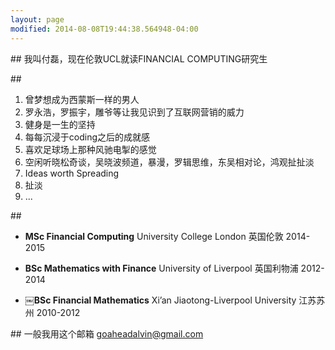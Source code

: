 ```yaml
---
layout: page
modified: 2014-08-08T19:44:38.564948-04:00
---
```



##<span> <i class="fa fa-user-secret"></i></span>
我叫付磊，现在伦敦UCL就读FINANCIAL COMPUTING研究生

##<span> <i class="fa fa-star fa-2x"></i></span>
1. 曾梦想成为西蒙斯一样的男人  
2. 罗永浩，罗振宇，雕爷等让我见识到了互联网营销的威力  
3. 健身是一生的坚持  
4. 每每沉浸于coding之后的成就感  
5. 喜欢足球场上那种风驰电掣的感觉  
6. 空闲听晓松奇谈，吴晓波频道，暴漫，罗辑思维，东吴相对论，鸿观扯扯淡
7. Ideas worth Spreading  
8. 扯淡
9. ...

 
##<span><i class="fa fa-university fa-1x"></i></span> 
  
* **MSc Financial Computing**  University College London  英国伦敦  2014-2015      

* **BSc Mathematics with Finance**  University of Liverpool  英国利物浦  2012-2014

* **￼BSc Financial Mathematics**   Xi’an Jiaotong-Liverpool University  江苏苏州  2010-2012


##<span><i class="fa fa-wifi fa-2x"></i></span>
一般我用这个邮箱
<a href="mailto:goaheadalvin@gmail.com">goaheadalvin@gmail.com</a>    
